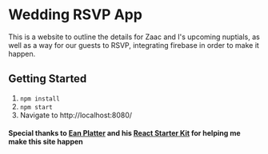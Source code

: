 # Wedding RSVP App

This is a website to outline the details for Zaac and I's upcoming nuptials, as well as a way for our guests to RSVP, integrating firebase in order to make it happen.

## Getting Started
1. `npm install`
2. `npm start`
3. Navigate to http://localhost:8080/

#### Special thanks to [Ean Platter](https://github.com/eanplatter) and his [React Starter Kit](https://github.com/eanplatter/react-starter) for helping me make this site happen
